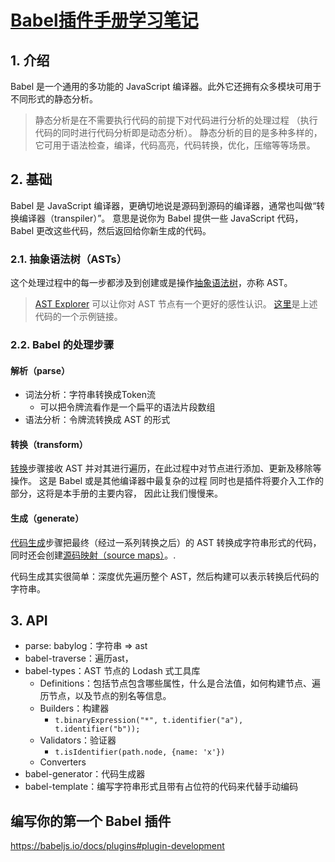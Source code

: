 # [Babel插件手册学习笔记](https://github.com/jamiebuilds/babel-handbook/blob/master/translations/zh-Hans/plugin-handbook.md#toc-asts)

## 1. 介绍

Babel 是一个通用的多功能的 JavaScript 编译器。此外它还拥有众多模块可用于不同形式的静态分析。

> 静态分析是在不需要执行代码的前提下对代码进行分析的处理过程 （执行代码的同时进行代码分析即是动态分析）。 静态分析的目的是多种多样的， 它可用于语法检查，编译，代码高亮，代码转换，优化，压缩等等场景。

## 2. 基础

Babel 是 JavaScript 编译器，更确切地说是源码到源码的编译器，通常也叫做“转换编译器（transpiler）”。 意思是说你为 Babel 提供一些 JavaScript 代码，Babel 更改这些代码，然后返回给你新生成的代码。

### 2.1. 抽象语法树（ASTs）

这个处理过程中的每一步都涉及到创建或是操作[抽象语法树](https://en.wikipedia.org/wiki/Abstract_syntax_tree)，亦称 AST。

> [AST Explorer](http://astexplorer.net/) 可以让你对 AST 节点有一个更好的感性认识。 [这里](http://astexplorer.net/#/Z1exs6BWMq)是上述代码的一个示例链接。

### 2.2. Babel 的处理步骤

#### 解析（parse）

- 词法分析：字符串转换成Token流
	- 可以把令牌流看作是一个扁平的语法片段数组
- 语法分析：令牌流转换成 AST 的形式

#### 转换（transform）

[转换](https://en.wikipedia.org/wiki/Program_transformation)步骤接收 AST 并对其进行遍历，在此过程中对节点进行添加、更新及移除等操作。 这是 Babel 或是其他编译器中最复杂的过程 同时也是插件将要介入工作的部分，这将是本手册的主要内容， 因此让我们慢慢来。

#### 生成（generate）

[代码生成](https://en.wikipedia.org/wiki/Code_generation_(compiler))步骤把最终（经过一系列转换之后）的 AST 转换成字符串形式的代码，同时还会创建[源码映射（source maps）](http://www.html5rocks.com/en/tutorials/developertools/sourcemaps/)。.

代码生成其实很简单：深度优先遍历整个 AST，然后构建可以表示转换后代码的字符串。


## 3. API

- parse: babylog：字符串 => ast
- babel-traverse：遍历ast，
- babel-types：AST 节点的 Lodash 式工具库
	- Definitions：包括节点包含哪些属性，什么是合法值，如何构建节点、遍历节点，以及节点的别名等信息。
	- Builders：构建器
		- `t.binaryExpression("*", t.identifier("a"), t.identifier("b"));`
	- Validators：验证器
		- `t.isIdentifier(path.node, {name: 'x'})`
	- Converters
- babel-generator：代码生成器
- babel-template：编写字符串形式且带有占位符的代码来代替手动编码

## 编写你的第一个 Babel 插件

https://babeljs.io/docs/plugins#plugin-development
